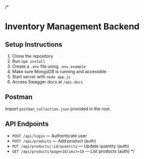 
/*
# Inventory Management Backend

## Setup Instructions
1. Clone the repository
2. Run `npm install`
3. Create a `.env` file using `.env.example`
4. Make sure MongoDB is running and accessible
5. Start server with `node app.js`
6. Access Swagger docs at `/api-docs`

## Postman
Import `postman_collection.json` provided in the root.

## API Endpoints
- `POST /api/login` — Authenticate user
- `POST /api/products` — Add product (auth)
- `PUT /api/products/:id/quantity` — Update quantity (auth)
- `GET /api/products?page=1&limit=10` — List products (auth)
*/
